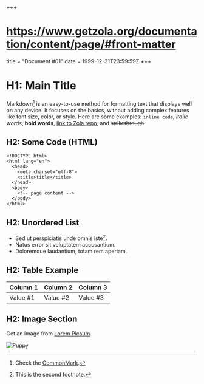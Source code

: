 +++
# https://www.getzola.org/documentation/content/page/#front-matter
title = "Document #01"
date = 1999-12-31T23:59:59Z
+++

# H1: Main Title

Markdown[^1] is an easy-to-use method for formatting text that displays well on any device. It focuses on the basics, without adding complex features like font size, color, or style. Here are some examples: `inline code`, _italic words_, **bold words**, [link to Zola repo](https://github.com/getzola/zola), and ~~strikethrough~~.

## H2: Some Code (HTML)

    <!DOCTYPE html>
    <html lang="en">
      <head>
        <meta charset="utf-8">
        <title>title</title>
      </head>
      <body>
        <!-- page content -->
      </body>
    </html>

## H2: Unordered List

* Sed ut perspiciatis unde omnis iste[^2].
* Natus error sit voluptatem accusantium.
* Doloremque laudantium, totam rem aperiam.

## H2: Table Example

| Column 1 | Column 2 | Column 3 |
|----------|----------|----------|
| Value #1 | Value #2 | Value #3 |

## H2: Image Section

Get an image from [Lorem Picsum](https://github.com/DMarby/picsum-photos).

![Puppy](https://picsum.photos/id/237/300/200)

[^1]: Check the [CommonMark](https://commonmark.org/).
[^2]: This is the second footnote.
